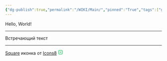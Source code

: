 ```yaml
---
{"dg-publish":true,"permalink":"/WIKI/Main/","pinned":"True","tags":["gardenEntry"]}
---
```


Hello, World!
___
Встречающий текст


___
<a target="_blank" href="https://icons8.com/icon/568TBQ1L_qRV/square">Square</a> иконка от <a target="_blank" href="https://icons8.com">Icons8</a>
<svg xmlns="http://www.w3.org/2000/svg" xmlns:xlink="http://www.w3.org/1999/xlink" viewBox="0,0,256,256" width="16px" height="16px" fill-rule="nonzero"><g fill="none" fill-rule="nonzero" stroke="none" stroke-width="1" stroke-linecap="butt" stroke-linejoin="miter" stroke-miterlimit="10" stroke-dasharray="" stroke-dashoffset="0" font-family="none" font-weight="none" font-size="none" text-anchor="none" style="mix-blend-mode: normal"><g transform="scale(3.2,3.2)"><path d="M20.926,75.5c-9.057,0 -16.426,-7.369 -16.426,-16.426v-38.148c0,-9.057 7.369,-16.426 16.426,-16.426h38.148c9.057,0 16.426,7.369 16.426,16.426v38.148c0,9.057 -7.369,16.426 -16.426,16.426zM24.016,17.5c-3.593,0 -6.516,2.923 -6.516,6.516v31.968c0,3.593 2.923,6.516 6.516,6.516h31.968c3.593,0 6.516,-2.923 6.516,-6.516v-31.968c0,-3.593 -2.922,-6.516 -6.514,-6.516z" fill="#77e69d"></path><path d="M59.074,5c8.782,0 15.926,7.144 15.926,15.926v38.148c0,8.782 -7.144,15.926 -15.926,15.926h-38.148c-8.782,0 -15.926,-7.144 -15.926,-15.926v-38.148c0,-8.782 7.144,-15.926 15.926,-15.926h38.148M24.016,63h31.968c3.869,0 7.016,-3.147 7.016,-7.016v-31.968c0,-3.869 -3.146,-7.016 -7.014,-7.016h-31.97c-3.869,0 -7.016,3.147 -7.016,7.016v31.968c0,3.869 3.147,7.016 7.016,7.016M59.074,4h-38.148c-9.348,0 -16.926,7.578 -16.926,16.926v38.148c0,9.348 7.578,16.926 16.926,16.926h38.148c9.348,0 16.926,-7.578 16.926,-16.926v-38.148c0,-9.348 -7.578,-16.926 -16.926,-16.926zM24.016,62c-3.324,0 -6.016,-2.692 -6.016,-6.016v-31.968c0,-3.324 2.692,-6.016 6.016,-6.016h31.97c3.322,0 6.014,2.692 6.014,6.016v31.968c0,3.324 -2.692,6.016 -6.016,6.016h-31.968z" fill="#66798f"></path><g><rect x="30.5" y="30.5" width="19" height="19" fill="#77e69d"></rect><path d="M49,31v18h-18v-18h18M50,30h-20v20h20v-20z" fill="#66798f"></path></g></g></g></svg>
